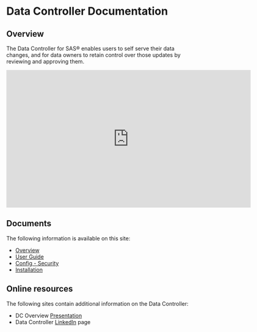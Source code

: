 # Data Controller Documentation

## Overview 

The Data Controller for SAS® enables users to self serve their data changes, and for data owners to retain control over those updates by reviewing and approving them.

<iframe src="https://player.vimeo.com/video/277472582" width="640" height="360" frameborder="0" allowfullscreen></iframe>

## Documents

The following information is available on this site:

* [Overview](dc-overview.md)
* [User Guide](dc-userguide.md)
* [Config - Security](dcc-security.md)
* [Installation](dci-backend.md)

## Online resources

The following sites contain additional information on the Data Controller:

* DC Overview [Presentation](https://slides.com/allanbowe/datacontroller)
* Data Controller [LinkedIn](https://www.linkedin.com/company/datacontroller/) page
